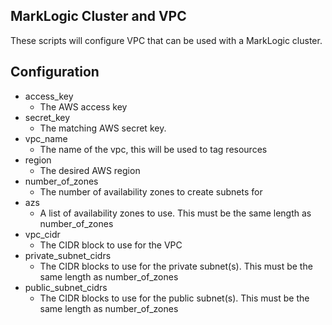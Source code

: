 MarkLogic Cluster and VPC
-------------------------
These scripts will configure VPC that can be used with a MarkLogic cluster.

Configuration
-------------
* access_key
    * The AWS access key
* secret_key
    * The matching AWS secret key.
* vpc_name
    * The name of the vpc, this will be used to tag resources
* region
    * The desired AWS region
* number_of_zones
    * The number of availability zones to create subnets for
* azs
    * A list of availability zones to use. This must be the same length as number_of_zones
* vpc_cidr
    * The CIDR block to use for the VPC
* private_subnet_cidrs
    * The CIDR blocks to use for the private subnet(s). This must be the same length as
      number_of_zones
* public_subnet_cidrs
    * The CIDR blocks to use for the public subnet(s). This must be the same length as
      number_of_zones

